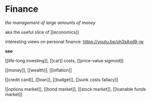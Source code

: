 # Finance

_the management of large amounts of money_

aka the useful slice of [[economics]]

interesting views on personal finance: <https://youtu.be/oh3sAxd9-jw>

**see**

[[life-long investing]], [[car]] costs, [[price-value sigmoid]]

[[money]], [[wealth]], [[inflation]]

[[credit card]], [[loan]], [[budget]], [[sunk costs fallacy]]

[[options market]], [[bond market]], [[stock market]], [[loanable funds market]]
